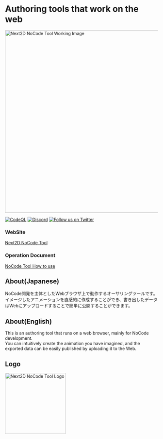 Authoring tools that work on the web
=============
<img src="https://tool.next2d.app/assets/img/ogp.png" width="600" alt="Next2D NoCode Tool Working Image">

[![CodeQL](https://github.com/Next2D/tool.next2d.app/actions/workflows/codeql-analysis.yml/badge.svg)](https://github.com/Next2D/tool.next2d.app/actions/workflows/codeql-analysis.yml)
[![Discord](https://img.shields.io/discord/812136803506716713?label=Discord&logo=discord)](https://discord.gg/6c9rv5Uns5)
[![Follow us on Twitter](https://img.shields.io/twitter/follow/Next2D?label=Follow&style=social)](https://twitter.com/intent/user?screen_name=Next2D)

### WebSite
[Next2D NoCode Tool](https://tool.next2d.app)

### Operation Document
[NoCode Tool How to use](https://next2d.app/usage)

## About(Japanese)
NoCode開発を主体としたWebブラウザ上で動作するオーサリングツールです。\
イメージしたアニメーションを直感的に作成することができ、書き出したデータはWebにアップロードすることで簡単に公開することができます。

## About(English)
This is an authoring tool that runs on a web browser, mainly for NoCode development.\
You can intuitively create the animation you have imagined, and the exported data can be easily published by uploading it to the Web.

## Logo
<img src="https://next2d.app/assets/img/tool/logo.svg" width="200" height="200" alt="Next2D NoCode Tool Logo">
